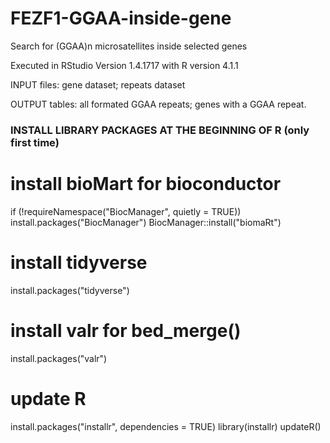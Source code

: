 # FEZF1-GGAA-inside-gene

Search for (GGAA)n microsatellites inside selected genes

Executed in RStudio Version 1.4.1717 with R version 4.1.1

INPUT files: gene dataset; repeats dataset

OUTPUT tables: all formated GGAA repeats; genes with a GGAA repeat.

### INSTALL LIBRARY PACKAGES AT THE BEGINNING OF R (only first time)

# install bioMart for bioconductor
if (!requireNamespace("BiocManager", quietly = TRUE))
  install.packages("BiocManager")
BiocManager::install("biomaRt")

# install tidyverse
install.packages("tidyverse")

# install valr for bed_merge()
install.packages("valr")

# update R
install.packages("installr", dependencies = TRUE)
library(installr)
updateR()
